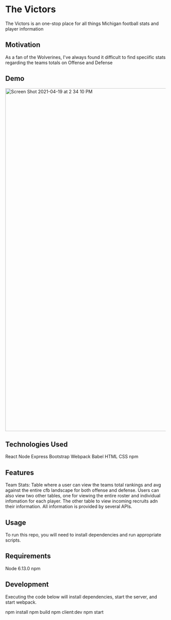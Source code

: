 # The Victors
The Victors is an one-stop place for all things Michigan football stats and player information 

## Motivation
As a fan of the Wolverines, I've always found it difficult to find speciific stats regarding the teams totals on Offense and Defense

## Demo
<img width="1078" alt="Screen Shot 2021-04-19 at 2 34 10 PM" src="https://user-images.githubusercontent.com/39653835/115285929-7b04cb00-a11c-11eb-85e0-9712269fd779.png">

## Technologies Used
React
Node
Express
Bootstrap
Webpack
Babel
HTML
CSS
npm

## Features
Team Stats: Table where a user can view the teams total rankings and avg against the entire cfb landscape for both offense and defense. 
Users can also view two other tables, one for viewing the entire roster and individual infomation for each player. 
The other table to view incoming recruits adn their information. All information is provided by several APIs.

## Usage
To run this repo, you will need to install dependencies and run appropriate scripts.

## Requirements
Node 6.13.0
npm

## Development
Executing the code below will install dependencies, start the server, and start webpack.

npm install
npm build
npm client:dev
npm start
